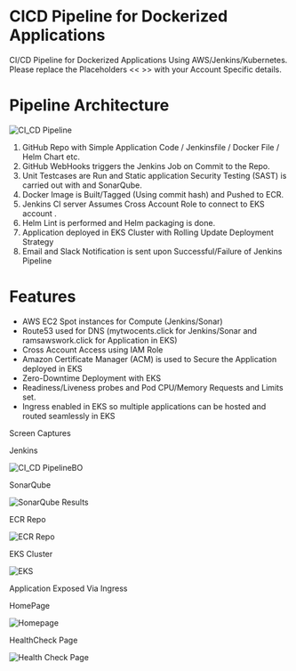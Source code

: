 # CICD Pipeline for Dockerized Applications

CI/CD Pipeline for Dockerized Applications Using AWS/Jenkins/Kubernetes. Please replace the Placeholders << >> with your Account Specific details.


# Pipeline Architecture

![CI_CD Pipeline](https://user-images.githubusercontent.com/66190700/162048132-e232e877-0fcc-45f8-81a2-23b5941f98fd.PNG)

1. GitHub Repo with Simple Application Code / Jenkinsfile / Docker File / Helm Chart etc.
2. GitHub WebHooks triggers the Jenkins Job on Commit to the Repo.
3. Unit Testcases are Run and Static application Security Testing (SAST) is carried out with and SonarQube.
4. Docker Image is Built/Tagged (Using commit hash) and Pushed to ECR.
5. Jenkins CI server Assumes Cross Account Role to connect to EKS account .
6. Helm Lint is performed and Helm packaging is done. 
7. Application deployed in EKS Cluster with Rolling Update Deployment Strategy 
8. Email and Slack Notification is sent upon Successful/Failure of Jenkins Pipeline


# Features

- AWS EC2 Spot instances for Compute (Jenkins/Sonar)
- Route53 used for DNS (mytwocents.click for Jenkins/Sonar and ramsawswork.click for Application in EKS)
- Cross Account Access using IAM Role
- Amazon Certificate Manager (ACM) is used to Secure the Application deployed in EKS
- Zero-Downtime Deployment with EKS
- Readiness/Liveness probes and Pod CPU/Memory Requests and Limits set.
- Ingress enabled in EKS so multiple applications can be hosted and routed seamlessly in EKS

Screen Captures

Jenkins

![CI_CD PipelineBO](https://user-images.githubusercontent.com/66190700/162048674-efd27be1-b746-4817-b399-88bcf2c6ab39.PNG)

SonarQube

![SonarQube Results](https://user-images.githubusercontent.com/66190700/162048792-d9f6fb6a-8a16-4804-b3ce-e312f024a6ce.PNG)

ECR Repo

![ECR Repo](https://user-images.githubusercontent.com/66190700/162049118-0542b182-f72a-4b82-9b54-5b0a7d32820c.PNG)

EKS Cluster

![EKS](https://user-images.githubusercontent.com/66190700/162049373-781004bb-ac70-4f51-acb0-c30d4b28b209.png)

Application Exposed Via Ingress

HomePage

![Homepage](https://user-images.githubusercontent.com/66190700/162049519-9a0da4ef-e336-4780-a14e-76b7100574e4.png)

HealthCheck Page

![Health Check Page](https://user-images.githubusercontent.com/66190700/162049582-344f7f14-8e1c-4e7b-86f5-e28e5bbee16c.png)




